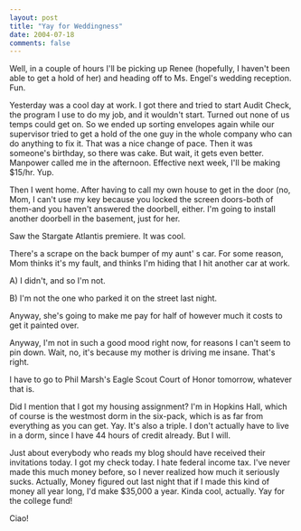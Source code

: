 ```yaml
---
layout: post
title: "Yay for Weddingness"
date: 2004-07-18
comments: false
---
```

Well, in a couple of hours I'll be picking up Renee (hopefully, I haven't been
able to get a hold of her) and heading off to Ms. Engel's wedding reception.
Fun.




Yesterday was a cool day at work. I got there and tried to start Audit Check,
the program I use to do my job, and it wouldn't start. Turned out none of us
temps could get on. So we ended up sorting envelopes again while our
supervisor tried to get a hold of the one guy in the whole company who can do
anything to fix it. That was a nice change of pace. Then it was someone's
birthday, so there was cake. But wait, it gets even better. Manpower called
me in the afternoon. Effective next week, I'll be making $15/hr. Yup.




Then I went home. After having to call my own house to get in the door (no,
Mom, I can't use my key because you locked the screen doors-both of them-and
you haven't answered the doorbell, either. I'm going to install another
doorbell in the basement, just for her.




Saw the Stargate Atlantis premiere. It was cool.




There's a scrape on the back bumper of my aunt' s car. For some reason, Mom
thinks it's my fault, and thinks I'm hiding that I hit another car at work.




A) I didn't, and so I'm not.




B) I'm not the one who parked it on the street last night.




Anyway, she's going to make me pay for half of however much it costs to get it
painted over.




Anyway, I'm not in such a good mood right now, for reasons I can't seem to pin
down. Wait, no, it's because my mother is driving me insane. That's right.




I have to go to Phil Marsh's Eagle Scout Court of Honor tomorrow, whatever
that is.




Did I mention that I got my housing assignment? I'm in Hopkins Hall, which of
course is the westmost dorm in the six-pack, which is as far from everything
as you can get. Yay. It's also a triple. I don't actually have to live in a
dorm, since I have 44 hours of credit already. But I will.




Just about everybody who reads my blog should have received their invitations
today. I got my check today. I hate federal income tax. I've never made
this much money before, so I never realized how much it seriously sucks.
Actually, Money figured out last night that if I made this kind of money all
year long, I'd make $35,000 a year. Kinda cool, actually. Yay for the
college fund!




Ciao!
